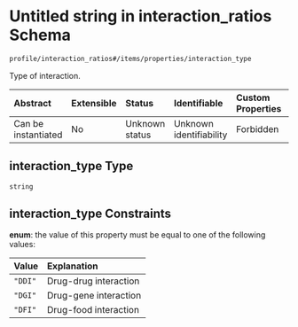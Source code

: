# Untitled string in interaction\_ratios Schema

```txt
profile/interaction_ratios#/items/properties/interaction_type
```

Type of interaction.

| Abstract            | Extensible | Status         | Identifiable            | Custom Properties | Additional Properties | Access Restrictions | Defined In                                                                                           |
| :------------------ | :--------- | :------------- | :---------------------- | :---------------- | :-------------------- | :------------------ | :--------------------------------------------------------------------------------------------------- |
| Can be instantiated | No         | Unknown status | Unknown identifiability | Forbidden         | Allowed               | none                | [interaction\_ratios.schema.json\*](../../out/interaction_ratios.schema.json "open original schema") |

## interaction\_type Type

`string`

## interaction\_type Constraints

**enum**: the value of this property must be equal to one of the following values:

| Value   | Explanation           |
| :------ | :-------------------- |
| `"DDI"` | Drug-drug interaction |
| `"DGI"` | Drug-gene interaction |
| `"DFI"` | Drug-food interaction |
